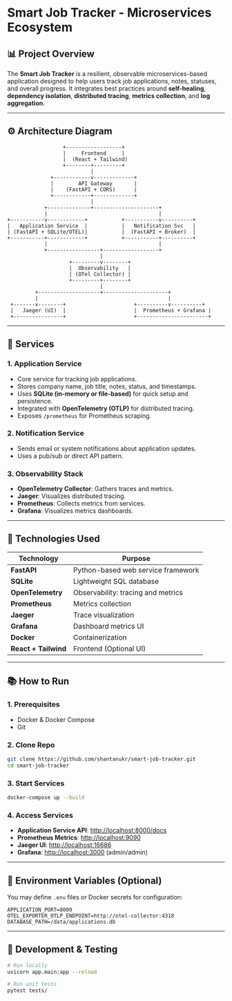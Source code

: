 # Smart Job Tracker - Microservices Ecosystem

## 📊 Project Overview

The **Smart Job Tracker** is a resilient, observable microservices-based application designed to help users track job applications, notes, statuses, and overall progress. It integrates best practices around **self-healing**, **dependency isolation**, **distributed tracing**, **metrics collection**, and **log aggregation**.

---

## ⚙️ Architecture Diagram

```
                  +------------------+
                  |     Frontend     |
                  |  (React + Tailwind)
                  +--------+---------+
                           |
              +------------v-------------+
              |        API Gateway       |
              |    (FastAPI + CORS)      |
              +------------+-------------+
                           |
            +--------------+---------------------+
            |                                    |
+-----------v------------+           +-----------v----------+
|   Application Service  |           |   Notification Svc   |
| (FastAPI + SQLite/OTEL)|           |  (FastAPI + Broker)  |
+-----------+------------+           +-----------+----------+
            |                                    |
            +-----------------+------------------+
                              |
                    +---------v--------+
                    |  Observability   |
                    | (OTel Collector) |
                    +---------+--------+
                              |
         +--------------------+---------------------+
         |                                          |
 +-------v--------+                      +----------v----------+
 |   Jaeger (UI)  |                      |  Prometheus + Grafana |
 +----------------+                      +-----------------------+
```

---

## 🚀 Services

### 1. Application Service

* Core service for tracking job applications.
* Stores company name, job title, notes, status, and timestamps.
* Uses **SQLite (in-memory or file-based)** for quick setup and persistence.
* Integrated with **OpenTelemetry (OTLP)** for distributed tracing.
* Exposes `/prometheus` for Prometheus scraping.

### 2. Notification Service

* Sends email or system notifications about application updates.
* Uses a pub/sub or direct API pattern.

### 3. Observability Stack

* **OpenTelemetry Collector**: Gathers traces and metrics.
* **Jaeger**: Visualizes distributed tracing.
* **Prometheus**: Collects metrics from services.
* **Grafana**: Visualizes metrics dashboards.

---

## 🧰 Technologies Used

| Technology           | Purpose                            |
| -------------------- | ---------------------------------- |
| **FastAPI**          | Python-based web service framework |
| **SQLite**           | Lightweight SQL database           |
| **OpenTelemetry**    | Observability: tracing and metrics |
| **Prometheus**       | Metrics collection                 |
| **Jaeger**           | Trace visualization                |
| **Grafana**          | Dashboard metrics UI               |
| **Docker**           | Containerization                   |
| **React + Tailwind** | Frontend (Optional UI)             |

---

## 📚 How to Run

### 1. Prerequisites

* Docker & Docker Compose
* Git

### 2. Clone Repo

```bash
git clone https://github.com/shantanukr/smart-job-tracker.git
cd smart-job-tracker
```

### 3. Start Services

```bash
docker-compose up --build
```

### 4. Access Services

* **Application Service API**: [http://localhost:8000/docs](http://localhost:8000/docs)
* **Prometheus Metrics**: [http://localhost:9090](http://localhost:9090)
* **Jaeger UI**: [http://localhost:16686](http://localhost:16686)
* **Grafana**: [http://localhost:3000](http://localhost:3000) (admin/admin)

---

## 📝 Environment Variables (Optional)

You may define `.env` files or Docker secrets for configuration:

```env
APPLICATION_PORT=8000
OTEL_EXPORTER_OTLP_ENDPOINT=http://otel-collector:4318
DATABASE_PATH=/data/applications.db
```

---

## 🚧 Development & Testing

```bash
# Run locally
uvicorn app.main:app --reload

# Run unit tests
pytest tests/
```

